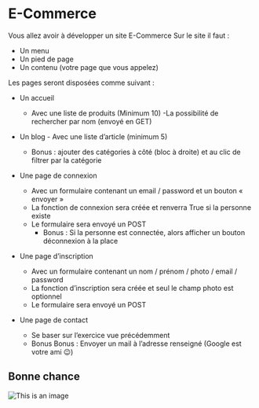 # E-Commerce

Vous allez avoir à développer un site E-Commerce
Sur le site il faut : 
  -	Un menu
  -	Un pied de page
  -	Un contenu (votre page que vous appelez)

Les pages seront disposées comme suivant : 

  -	Un accueil
    -	Avec une liste de produits (Minimum 10) 
	  -La possibilité de rechercher par nom (envoyé en GET)

  -	 Un blog
    - Avec une liste d’article (minimum 5) 
      - Bonus : ajouter des catégories à côté (bloc à droite) et au clic de filtrer par la catégorie


  -	Une page de connexion 
    - Avec un formulaire contenant un email / password et un bouton « envoyer »
    - La fonction de connexion sera créée et renverra True si la personne existe 
    - Le formulaire sera envoyé un POST
      - Bonus : Si la personne est connectée, alors afficher un bouton déconnexion à la place


  -	Une page d’inscription
    - Avec un formulaire contenant un nom / prénom / photo / email / password
    - La fonction d’inscription sera créée et seul le champ photo est optionnel
    - Le formulaire sera envoyé un POST


  -	Une page de contact
    - Se baser sur l’exercice vue précédemment 
    - Bonus Bonus : Envoyer un mail à l’adresse renseigné (Google est votre ami 😉)



## Bonne chance
![This is an image](https://i.ytimg.com/vi/-1qju6V1jLM/maxresdefault.jpg)

